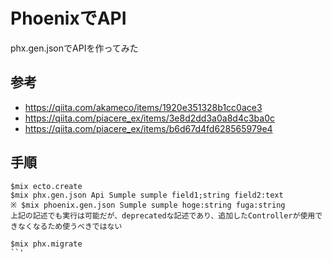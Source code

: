 # PhoenixでAPI
phx.gen.jsonでAPIを作ってみた

## 参考
- https://qiita.com/akameco/items/1920e351328b1cc0ace3
- https://qiita.com/piacere_ex/items/3e8d2dd3a0a8d4c3ba0c
- https://qiita.com/piacere_ex/items/b6d67d4fd628565979e4

## 手順
```
$mix ecto.create
$mix phx.gen.json Api Sumple sumple field1;string field2:text
※ $mix phoenix.gen.json Sumple sumple hoge:string fuga:string
上記の記述でも実行は可能だが、deprecatedな記述であり、追加したControllerが使用できなくなるため使うべきではない

$mix phx.migrate
``'

